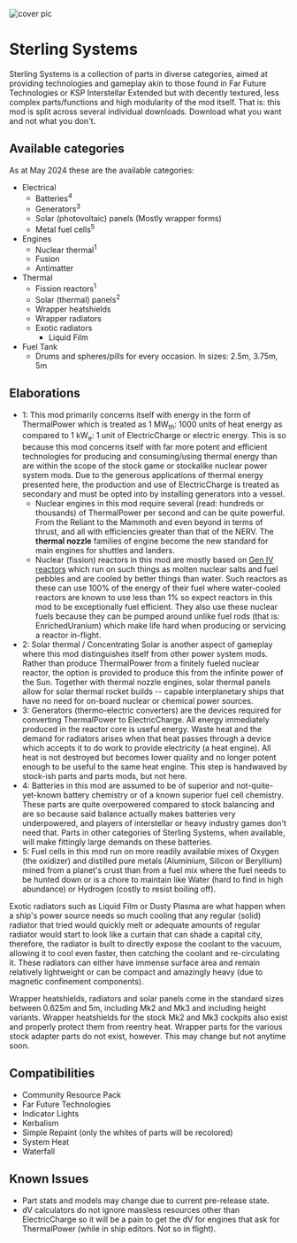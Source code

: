 ![cover pic](https://i.imgur.com/n84pGva.png)
# Sterling Systems
Sterling Systems is a collection of parts in diverse categories, aimed at providing technologies and gameplay akin to those found in Far Future Technologies or KSP Interstellar Extended but with decently textured, less complex parts/functions and high modularity of the mod itself. That is: this mod is split across several individual downloads. Download what you want and not what you don't.

## Available categories
As at May 2024 these are the available categories:
- Electrical
  - Batteries<sup>4</sup>
  - Generators<sup>3</sup>
  - Solar (photovoltaic) panels (Mostly wrapper forms)
  - Metal fuel cells<sup>5</sup>  
- Engines
  - Nuclear thermal<sup>1</sup>
  - Fusion
  - Antimatter
- Thermal
  - Fission reactors<sup>1</sup>
  - Solar (thermal) panels<sup>2</sup>
  - Wrapper heatshields
  - Wrapper radiators
  - Exotic radiators
    - Liquid Film
- Fuel Tank
  - Drums and spheres/pills for every occasion. In sizes: 2.5m, 3.75m, 5m

## Elaborations
- 1: This mod primarily concerns itself with energy in the form of ThermalPower which is treated as 1 MW<sub>th</sub>: 1000 units of heat energy as compared to 1 kW<sub>e</sub>: 1 unit of ElectricCharge or electric energy. This is so because this mod concerns itself with far more potent and efficient technologies for producing and consuming/using thermal energy than are within the scope of the stock game or stockalike nuclear power system mods. Due to the generous applications of thermal energy presented here, the production and use of ElectricCharge is treated as secondary and must be opted into by installing generators into a vessel.
  - Nuclear engines in this mod require several (read: hundreds or thousands) of ThermalPower per second and can be quite powerful. From the Reliant to the Mammoth and even beyond in terms of thrust, and all with efficiencies greater than that of the NERV. The **thermal nozzle** families of engine become the new standard for main engines for shuttles and landers.
  - Nuclear (fission) reactors in this mod are mostly based on [Gen IV reactors](https://en.wikipedia.org/wiki/Generation_IV_reactor) which run on such things as molten nuclear salts and fuel pebbles and are cooled by better things than water. Such reactors as these can use 100% of the energy of their fuel where water-cooled reactors are known to use less than 1% so expect reactors in this mod to be exceptionally fuel efficient. They also use these nuclear fuels because they can be pumped around unlike fuel rods (that is: EnrichedUranium) which make life hard when producing or servicing a reactor in-flight.
- 2: Solar thermal / Concentrating Solar is another aspect of gameplay where this mod distinguishes itself from other power system mods. Rather than produce ThermalPower from a finitely fueled nuclear reactor, the option is provided to produce this from the infinite power of the Sun. Together with thermal nozzle engines, solar thermal panels allow for solar thermal rocket builds -- capable interplanetary ships that have no need for on-board nuclear or chemical power sources.
- 3: Generators (thermo-electric converters) are the devices required for converting ThermalPower to ElectricCharge. All energy immediately produced in the reactor core is useful energy. Waste heat and the demand for radiators arises when that heat passes through a device which accepts it to do work to provide electricity (a heat engine). All heat is not destroyed but becomes lower quality and no longer potent enough to be useful to the same heat engine. This step is handwaved by stock-ish parts and parts mods, but not here.
- 4: Batteries in this mod are assumed to be of superior and not-quite-yet-known battery chemistry or of a known superior fuel cell chemistry. These parts are quite overpowered compared to stock balancing and are so because said balance actually makes batteries very underpowered, and players of interstellar or heavy industry games don't need that. Parts in other categories of Sterling Systems, when available, will make fittingly large demands on these batteries.
- 5: Fuel cells in this mod run on more readily available mixes of Oxygen (the oxidizer) and distilled pure metals (Aluminium, Silicon or Beryllium) mined from a planet's crust than from a fuel mix where the fuel needs to be hunted down or is a chore to maintain like Water (hard to find in high abundance) or Hydrogen (costly to resist boiling off).

Exotic radiators such as Liquid Film or Dusty Plasma are what happen when a ship's power source needs so much cooling that any regular (solid) radiator that tried would quickly melt or adequate amounts of regular radiator would start to look like a curtain that can shade a capital city, therefore, the radiator is built to directly expose the coolant to the vacuum, allowing it to cool even faster, then catching the coolant and re-circulating it. These radiators can either have immense surface area and remain relatively lightweight or can be compact and amazingly heavy (due to magnetic confinement components).

Wrapper heatshields, radiators and solar panels come in the standard sizes between 0.625m and 5m, including Mk2 and Mk3 and including height variants. Wrapper heatshields for the stock Mk2 and Mk3 cockpits also exist and properly protect them from reentry heat. Wrapper parts for the various stock adapter parts do not exist, however. This may change but not anytime soon.

## Compatibilities
- Community Resource Pack
- Far Future Technologies
- Indicator Lights
- Kerbalism
- Simple Repaint (only the whites of parts will be recolored) 
- System Heat
- Waterfall

## Known Issues
- Part stats and models may change due to current pre-release state.
- dV calculators do not ignore massless resources other than ElectricCharge so it will be a pain to get the dV for engines that ask for ThermalPower (while in ship editors. Not so in flight).
